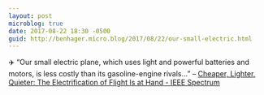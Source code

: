 ```yaml
---
layout: post
microblog: true
date: 2017-08-22 18:30 -0500
guid: http://benhager.micro.blog/2017/08/22/our-small-electric.html
---
```

✈️ “Our small electric plane, which uses light and powerful batteries and motors, is less costly than its gasoline-engine rivals…” – [Cheaper, Lighter, Quieter: The Electrification of Flight Is at Hand - IEEE Spectrum](http://spectrum.ieee.org/aerospace/aviation/cheaper-lighter-quieter-the-electrification-of-flight-is-at-hand)
